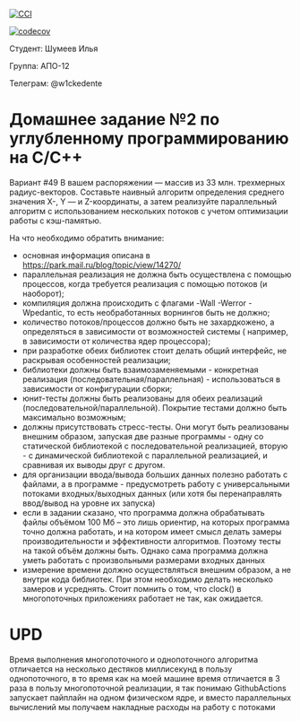 [![CCI](https://github.com/Kam1runetzLabs/tp_hw_2/actions/workflows/CCI.yml/badge.svg)](https://github.com/Kam1runetzLabs/tp_hw_2/actions/workflows/CCI.yml)

[![codecov](https://codecov.io/gh/Kam1runetzLabs/tp_hw_2/branch/development/graph/badge.svg)](https://codecov.io/gh/Kam1runetzLabs/tp_hw_2)

Студент: Шумеев Илья

Группа: АПО-12

Телеграм: @w1ckedente

# Домашнее задание №2 по углубленному программированию на C/C++

Вариант #49 В вашем распоряжении — массив из 33 млн. трехмерных радиус-векторов. Составьте наивный алгоритм определения
среднего значения X-, Y — и Z-координаты, а затем реализуйте параллельный алгоритм с использованием нескольких потоков с
учетом оптимизации работы с кэш-памятью.

На что необходимо обратить внимание:

- основная информация описана в https://park.mail.ru/blog/topic/view/14270/
- параллельная реализация не должна быть осуществлена с помощью процессов, когда требуется реализация с помощью
  потоков (и наоборот);
- компиляция должна происходить с флагами -Wall -Werror -Wpedantic, то есть необработанных ворнингов быть не должно;
- количество потоков/процессов должно быть не захардкожено, а определяться в зависимости от возможностей системы (
  например, в зависимости от количества ядер процессора);
- при разработке обеих библиотек стоит делать общий интерфейс, не раскрывая особенностей реализации;
- библиотеки должны быть взаимозаменяемыми - конкретная реализация (последовательная/параллельная) - использоваться в
  зависимости от конфигурации сборки;
- юнит-тесты должны быть реализованы для обеих реализаций (последовательной/параллельной). Покрытие тестами должно быть
  максимально возможным;
- должны присутствовать стресс-тесты. Они могут быть реализованы внешним образом, запуская две разные программы - одну
  со статической библиотекой с последовательной реализацией, вторую - с динамической библиотекой с параллельной
  реализацией, и сравнивая их выводы друг с другом.
- для организации ввода/вывода больших данных полезно работать с файлами, а в программе - предусмотреть работу с
  универсальными потоками входных/выходных данных (или хотя бы перенаправлять ввод/вывод на уровне их запуска)
- если в задании сказано, что программа должна обрабатывать файлы объёмом 100 Мб – это лишь ориентир, на которых
  программа точно должна работать, и на котором имеет смысл делать замеры производительности и эффективности алгоритмов.
  Поэтому тесты на такой объём должны быть. Однако сама программа должна уметь работать с произвольными размерами
  входных данных
- измерение времени должно осуществляться внешним образом, а не внутри кода библиотек. При этом необходимо делать
  несколько замеров и усреднять. Стоит помнить о том, что clock() в многопоточных приложениях работает не так, как
  ожидается.

# UPD

Время выполнения многопоточного и однопоточного алгоритма отличается на несколько дестяков миллисекунд в пользу
однопоточного, в то время как на моей машине время отличается в 3 раза в пользу многопоточной реализации, я так понимаю
GithubActions запускает пайплайн на одном физическом ядре, и вместо параллельных вычислений мы получаем накладные
расходы на работу с потоками

